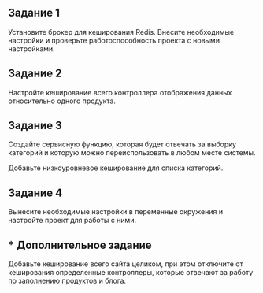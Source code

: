 ## Задание 1
Установите брокер для кеширования Redis. Внесите необходимые настройки и проверьте работоспособность проекта с новыми настройками.

## Задание 2
Настройте кеширование всего контроллера отображения данных относительно одного продукта.

## Задание 3
Создайте сервисную функцию, которая будет отвечать за выборку категорий и которую можно переиспользовать в любом месте системы.

Добавьте низкоуровневое кеширование для списка категорий.

## Задание 4
Вынесите необходимые настройки в переменные окружения и настройте проект для работы с ними.


## * Дополнительное задание
Добавьте кеширование всего сайта целиком, при этом отключите от кеширования определенные контроллеры, которые отвечают за работу по заполнению продуктов и блога.